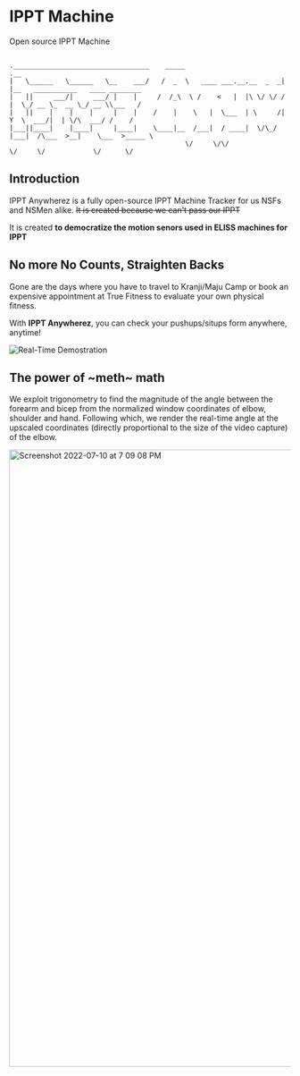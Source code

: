 # IPPT Machine
Open source IPPT Machine

```

.__________________________________    _____                        .__                                 
|   \______   \______   \__    ___/   /  _  \   ____ ___.__.__  _  _|  |__   ___________   ____ ________
|   ||     ___/|     ___/ |    |     /  /_\  \ /    <   |  |\ \/ \/ /  |  \_/ __ \_  __ \_/ __ \\___   /
|   ||    |    |    |     |    |    /    |    \   |  \___  | \     /|   Y  \  ___/|  | \/\  ___/ /    / 
|___||____|    |____|     |____|    \____|__  /___|  / ____|  \/\_/ |___|  /\___  >__|    \___  >_____ \
                                            \/     \/\/                  \/     \/            \/      \/                                                                                                                                                                  
```                                   

## Introduction
IPPT Anywherez is a fully open-source IPPT Machine Tracker for us NSFs and NSMen alike. ~~It is created because we can't pass our IPPT~~ 

It is created **to democratize the motion senors used in ELISS machines for IPPT**

## No more No Counts, Straighten Backs
Gone are the days where you have to travel to Kranji/Maju Camp or book an expensive appointment at True Fitness to evaluate your own physical fitness. 

With **IPPT Anywherez**, you can check your pushups/situps form anywhere, anytime! 

![Real-Time Demostration](https://github.com/btjm123/ippt-machine/blob/master/output.gif)

## The power of ~meth~ math
We exploit trigonometry to find the magnitude of the angle between the forearm and bicep from the normalized window coordinates of elbow, shoulder and hand. Following which, we render the real-time angle at the upscaled coordinates (directly proportional to the size of the video capture) of the elbow.

<img width="1104" alt="Screenshot 2022-07-10 at 7 09 08 PM" src="https://user-images.githubusercontent.com/19306879/178142761-5b8554f9-c399-42e5-83e7-32facc72f6c0.png">






